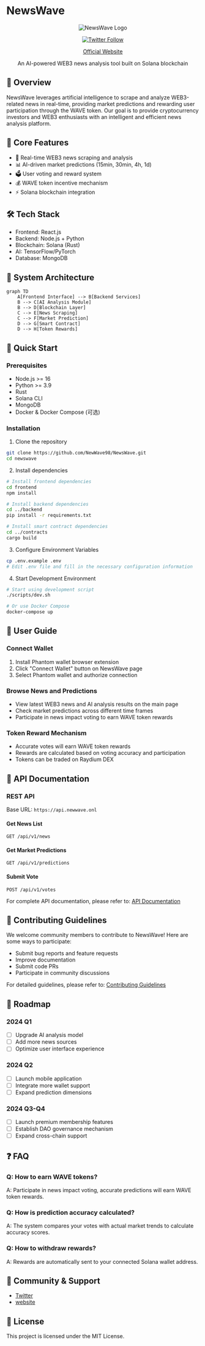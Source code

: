 # NewsWave

<div align="center">

![NewsWave Logo](newave-logo.jpg)

[![Twitter Follow](https://img.shields.io/twitter/follow/NewsWaveSOL?style=social)](https://x.com/NewsWaveSOL)

[Official Website](https://newswave.cc)

An AI-powered WEB3 news analysis tool built on Solana blockchain

</div>

## 📖 Overview

NewsWave leverages artificial intelligence to scrape and analyze WEB3-related news in real-time, providing market predictions and rewarding user participation through the WAVE token. Our goal is to provide cryptocurrency investors and WEB3 enthusiasts with an intelligent and efficient news analysis platform.

## 🌟 Core Features

- 🤖 Real-time WEB3 news scraping and analysis
- 📊 AI-driven market predictions (15min, 30min, 4h, 1d)
- 🗳️ User voting and reward system
- 💰 WAVE token incentive mechanism
- ⚡ Solana blockchain integration

## 🛠️ Tech Stack

- Frontend: React.js
- Backend: Node.js + Python
- Blockchain: Solana (Rust)
- AI: TensorFlow/PyTorch
- Database: MongoDB

## 🔧 System Architecture

```mermaid
graph TD
    A[Frontend Interface] --> B[Backend Services]
    B --> C[AI Analysis Module]
    B --> D[Blockchain Layer]
    C --> E[News Scraping]
    C --> F[Market Prediction]
    D --> G[Smart Contract]
    D --> H[Token Rewards]
```

## 🚀 Quick Start

### Prerequisites

- Node.js >= 16
- Python >= 3.9
- Rust
- Solana CLI
- MongoDB
- Docker & Docker Compose (可选)

### Installation

1. Clone the repository
```bash
git clone https://github.com/NewWave98/NewsWave.git
cd newswave
```

2. Install dependencies
```bash
# Install frontend dependencies
cd frontend
npm install

# Install backend dependencies
cd ../backend
pip install -r requirements.txt

# Install smart contract dependencies
cd ../contracts
cargo build
```

3. Configure Environment Variables
```bash
cp .env.example .env
# Edit .env file and fill in the necessary configuration information
```

4. Start Development Environment
```bash
# Start using development script
./scripts/dev.sh

# Or use Docker Compose
docker-compose up
```

## 📖 User Guide

### Connect Wallet
1. Install Phantom wallet browser extension
2. Click "Connect Wallet" button on NewsWave page
3. Select Phantom wallet and authorize connection

### Browse News and Predictions
- View latest WEB3 news and AI analysis results on the main page
- Check market predictions across different time frames
- Participate in news impact voting to earn WAVE token rewards

### Token Reward Mechanism
- Accurate votes will earn WAVE token rewards
- Rewards are calculated based on voting accuracy and participation
- Tokens can be traded on Raydium DEX

## 🔗 API Documentation

### REST API
Base URL: `https://api.newwave.onl`

#### Get News List
```http
GET /api/v1/news
```

#### Get Market Predictions
```http
GET /api/v1/predictions
```

#### Submit Vote
```http
POST /api/v1/votes
```

For complete API documentation, please refer to: [API Documentation](https://newswave.cc)

## 🤝 Contributing Guidelines

We welcome community members to contribute to NewsWave! Here are some ways to participate:

- Submit bug reports and feature requests
- Improve documentation
- Submit code PRs
- Participate in community discussions

For detailed guidelines, please refer to: [Contributing Guidelines](https://newswave.cc)

## 📅 Roadmap

### 2024 Q1
- [ ] Upgrade AI analysis model
- [ ] Add more news sources
- [ ] Optimize user interface experience

### 2024 Q2
- [ ] Launch mobile application
- [ ] Integrate more wallet support
- [ ] Expand prediction dimensions

### 2024 Q3-Q4
- [ ] Launch premium membership features
- [ ] Establish DAO governance mechanism
- [ ] Expand cross-chain support

## ❓ FAQ

### Q: How to earn WAVE tokens?
A: Participate in news impact voting, accurate predictions will earn WAVE token rewards.

### Q: How is prediction accuracy calculated?
A: The system compares your votes with actual market trends to calculate accuracy scores.

### Q: How to withdraw rewards?
A: Rewards are automatically sent to your connected Solana wallet address.

## 📱 Community & Support

- [Twitter](https://twitter.com/NewsWaveSOL)
- [website](https://newswave.cc)

## 📄 License

This project is licensed under the MIT License.
